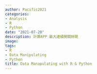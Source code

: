 ```yaml
---
author: Pacific2021
categories:
- Analysis
- R
- Python
date: "2021-07-20"
description: 計算APP 最大連續開關時間
image: 
tags:
- R
- Data Manipulating
- Python
title: Data Manapulating with R & Python
---
```


